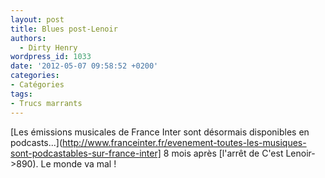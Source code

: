 ```yaml
---
layout: post
title: Blues post-Lenoir
authors:
  - Dirty Henry
wordpress_id: 1033
date: '2012-05-07 09:58:52 +0200'
categories:
- Catégories
tags:
- Trucs marrants
---
```

[Les émissions musicales de France Inter sont désormais disponibles en podcasts...](http://www.franceinter.fr/evenement-toutes-les-musiques-sont-podcastables-sur-france-inter] 8 mois après [l'arrêt de C'est Lenoir->890). Le monde va mal !
